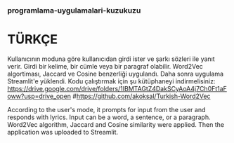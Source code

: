 ### programlama-uygulamalari-kuzukuzu
TÜRKÇE
======
Kullanıcının moduna göre kullanıcıdan girdi ister ve şarkı sözleri ile yanıt verir.
Girdi bir kelime, bir cümle veya bir paragraf olabilir.
Word2Vec algortiması, Jaccard ve Cosine benzerliği uygulandı. 
Daha sonra uygulama Streamlit'e yüklendi.
Kodu çalıştırmak için şu kütüphaneyi indirmelisiniz: https://drive.google.com/drive/folders/1IBMTAGtZ4DakSCyAoA4j7Ch0Ft1aFoww?usp=drive_open
#https://github.com/akoksal/Turkish-Word2Vec


According to the user's mode, it prompts for input from the user and responds with lyrics.
Input can be a word, a sentence, or a paragraph.
Word2Vec algorithm, Jaccard and Cosine similarity were applied.
Then the application was uploaded to Streamlit.
